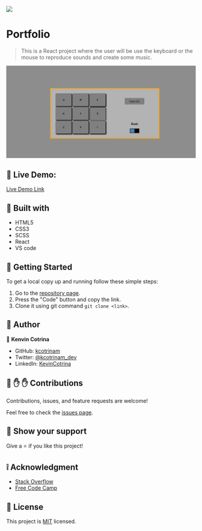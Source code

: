 ![](https://img.shields.io/badge/Microverse-blueviolet)

# Portfolio

> This is a React project where the user will be use the keyboard or the mouse to reproduce sounds and create some music.

![screenshot](./docs/mockup.png)

## :red_circle: Live Demo:

[Live Demo Link](https://kcotrinam.github.io/drum-machine/)

## :hammer: Built with

- HTML5
- CSS3
- SCSS
- React
- VS code

## :construction_worker: Getting Started

To get a local copy up and running follow these simple steps:

1. Go to the [repository page](https://github.com/kcotrinam/drum-machine/).
2. Press the "Code" button and copy the link.
3. Clone it using git command `git clone <link>`.

## :bust_in_silhouette: Author

👤 **Kenvin Cotrina**

- GitHub: [kcotrinam](https://github.com/kcotrinam)
- Twitter: [@kcotrinam_dev](https://twitter.com/kcotrinam_dev)
- LinkedIn: [KevinCotrina](https://www.linkedin.com/in/kevincotrina/)

## 🤝 :raised_hand: :raised_hand: Contributions

Contributions, issues, and feature requests are welcome!

Feel free to check the [issues page](https://github.com/kcotrinam/drum-machine/issues).

## :muscle: Show your support

Give a ⭐️ if you like this project!

## :grey_exclamation: Acknowledgment

- [Stack Overflow](https://en.stackoverflow.com/)
- [Free Code Camp](https://www.freecodecamp.org/)

## 📝 License

This project is [MIT](LICENSE) licensed.
